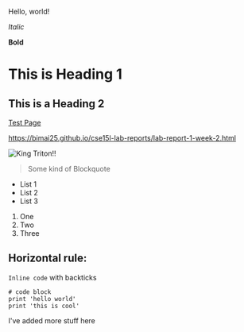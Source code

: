 Hello, world!

*Italic*

**Bold**

# This is Heading 1

## This is a Heading 2

[Test Page](https://bimai25.github.io/cse15l-lab-reports/test.html)

https://bimai25.github.io/cse15l-lab-reports/lab-report-1-week-2.html

![King Triton!!](http://ucsdnews.ucsd.edu/thisweek/2011/09/welcome_slideshow/7.JPG)

> Some kind of Blockquote

* List 1
* List 2
* List 3

1. One
2. Two
3. Three

Horizontal rule:
---

`Inline code` with backticks

```
# code block
print 'hello world'
print 'this is cool'
```
I've added more stuff here

